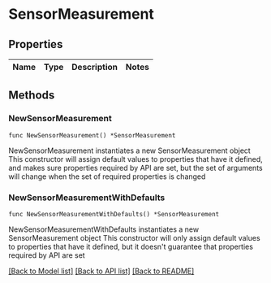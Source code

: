 # SensorMeasurement

## Properties

Name | Type | Description | Notes
------------ | ------------- | ------------- | -------------

## Methods

### NewSensorMeasurement

`func NewSensorMeasurement() *SensorMeasurement`

NewSensorMeasurement instantiates a new SensorMeasurement object
This constructor will assign default values to properties that have it defined,
and makes sure properties required by API are set, but the set of arguments
will change when the set of required properties is changed

### NewSensorMeasurementWithDefaults

`func NewSensorMeasurementWithDefaults() *SensorMeasurement`

NewSensorMeasurementWithDefaults instantiates a new SensorMeasurement object
This constructor will only assign default values to properties that have it defined,
but it doesn't guarantee that properties required by API are set


[[Back to Model list]](../README.md#documentation-for-models) [[Back to API list]](../README.md#documentation-for-api-endpoints) [[Back to README]](../README.md)


